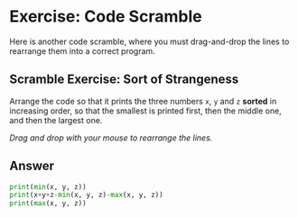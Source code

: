 # Exercise: Code Scramble
Here is another code scramble, where you must drag-and-drop the lines to rearrange them into a correct program.

## Scramble Exercise: Sort of Strangeness
Arrange the code so that it prints the three numbers `x`, `y` and `z` **sorted** in increasing order, so that the smallest is printed first, 
then the middle one, and then the largest one.

*Drag and drop with your mouse to rearrange the lines.*

## Answer
```python
print(min(x, y, z))
print(x+y+z-min(x, y, z)-max(x, y, z))
print(max(x, y, z))
